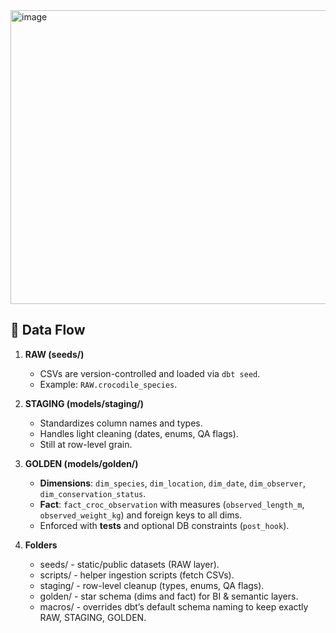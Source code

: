 <img width="1520" height="470" alt="image" src="https://github.com/user-attachments/assets/45167722-9cf5-4d88-9332-68abf5d27aef" />



## 🐊 Data Flow

1. **RAW (seeds/)**  
   - CSVs are version-controlled and loaded via `dbt seed`.  
   - Example: `RAW.crocodile_species`.

2. **STAGING (models/staging/)**  
   - Standardizes column names and types.  
   - Handles light cleaning (dates, enums, QA flags).  
   - Still at row-level grain.

3. **GOLDEN (models/golden/)**  
   - **Dimensions**: `dim_species`, `dim_location`, `dim_date`, `dim_observer`, `dim_conservation_status`.  
   - **Fact**: `fact_croc_observation` with measures (`observed_length_m`, `observed_weight_kg`) and foreign keys to all dims.  
   - Enforced with **tests** and optional DB constraints (`post_hook`).

4. **Folders** 
    - seeds/ - static/public datasets (RAW layer).
	- scripts/ - helper ingestion scripts (fetch CSVs).
	- staging/ - row-level cleanup (types, enums, QA flags).
	- golden/ - star schema (dims and fact) for BI & semantic layers.
	- macros/ - overrides dbt’s default schema naming to keep exactly RAW, STAGING, GOLDEN.
